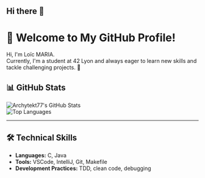 ## Hi there 👋

<!--
**Archytekt77/Archytekt77** is a ✨ _special_ ✨ repository because its `README.md` (this file) appears on your GitHub profile.

Here are some ideas to get you started:

- 🔭 I’m currently working on ...
- 🌱 I’m currently learning ...
- 👯 I’m looking to collaborate on ...
- 🤔 I’m looking for help with ...
- 💬 Ask me about ...
- 📫 How to reach me: ...
- 😄 Pronouns: ...
- ⚡ Fun fact: ...
-->

# 👋 Welcome to My GitHub Profile!

Hi, I'm Loïc MARIA.  
Currently, I'm a student at 42 Lyon and always eager to learn new skills and tackle challenging projects. 🚀

<!---

## 🌟 Featured Projects
### 🔧 [Project Name 1](https://github.com/Archytekt77/project1)
A brief description of this project.  
**Technologies:** C, Makefile, etc.  
**Key Features:** X, Y, Z.

### 🌐 [Project Name 2](https://github.com/Archytekt77/project2)
Another project that showcases my skills.  
**Technologies:** HTML, CSS, JS, etc.

--->

## 📊 GitHub Stats
![Archytekt77's GitHub Stats](https://github-readme-stats.vercel.app/api?username=Archytekt77&show_icons=true&theme=radical)  
![Top Languages](https://github-readme-stats.vercel.app/api/top-langs/?username=Archytekt77&layout=compact&theme=radical)

---

## 🛠️ Technical Skills
- **Languages:** C, Java
- **Tools:** VSCode, IntelliJ, Git, Makefile 
- **Development Practices:** TDD, clean code, debugging

<!---

## 📩 Get in Touch
- **LinkedIn:** [Your LinkedIn Profile](https://www.linkedin.com/in/your-profile)
- **Email:** archytekt77@example.com

-->
